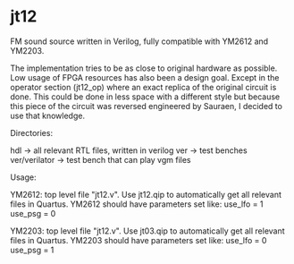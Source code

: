 # jt12

FM sound source written in Verilog, fully compatible with YM2612 and YM2203.

The implementation tries to be as close to original hardware as possible. Low usage of FPGA resources has also been a design goal. Except in the operator section (jt12_op) where an exact replica of the original circuit is done. This could be done in less space with a different style but because this piece of the circuit was reversed engineered by Sauraen, I decided to use that knowledge.

Directories:

hdl -> all relevant RTL files, written in verilog
ver -> test benches
ver/verilator -> test bench that can play vgm files

Usage:

YM2612: top level file "jt12.v". Use jt12.qip to automatically get all relevant files in Quartus.
    YM2612 should have parameters set like:
        use_lfo = 1
        use_psg = 0

YM2203: top level file "jt12.v". Use jt03.qip to automatically get all relevant files in Quartus.
    YM2203 should have parameters set like:
        use_lfo = 0
        use_psg = 1

